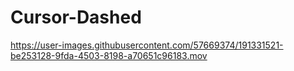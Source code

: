 # Cursor-Dashed


https://user-images.githubusercontent.com/57669374/191331521-be253128-9fda-4503-8198-a70651c96183.mov

